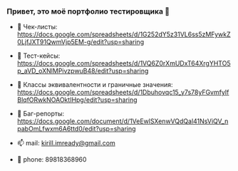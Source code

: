 ### Привет, это моё портфолио тестировщика 👋
<!--
**Kirill-Kirill-git/Kirill-Kirill-git** is a ✨ _special_ ✨ repository because its `README.md` (this file) appears on your GitHub profile.

Here are some ideas to get you started:

- 🔭 I’m currently working on ...
- 🌱 I’m currently learning ...
- 👯 I’m looking to collaborate on ...
- 🤔 I’m looking for help with ...
- 💬 Ask me about ...
- 📫 How to reach me: ...
- 😄 Pronouns: ...
- ⚡ Fun fact: ...
-->

- 📌 Чек-листы: https://docs.google.com/spreadsheets/d/1G252dY5z31VL6ss5zMFywkZ0LjfJXT91QwmVjp5EM-g/edit?usp=sharing
- 📜 Тест-кейсы: https://docs.google.com/spreadsheets/d/1VQ6Z0rXmUDxT64XrgYHTO5p_aVD_oXNlMPivzpwuB48/edit?usp=sharing
- 📑 Классы эквивалентности и граничные значения: https://docs.google.com/spreadsheets/d/1Dbuhovqc15_y7s78yFGvmfyIfBlqfORwkNOAOktIHpg/edit?usp=sharing
- 💢 Баг-репорты: https://docs.google.com/document/d/1VeEwlSXenwVQdQal41NsViQV_npabOmLfwxm6A6ttd0/edit?usp=sharing

- 📫 mail: kirill.imready@gmail.com
- 📱 phone: 89818368960
